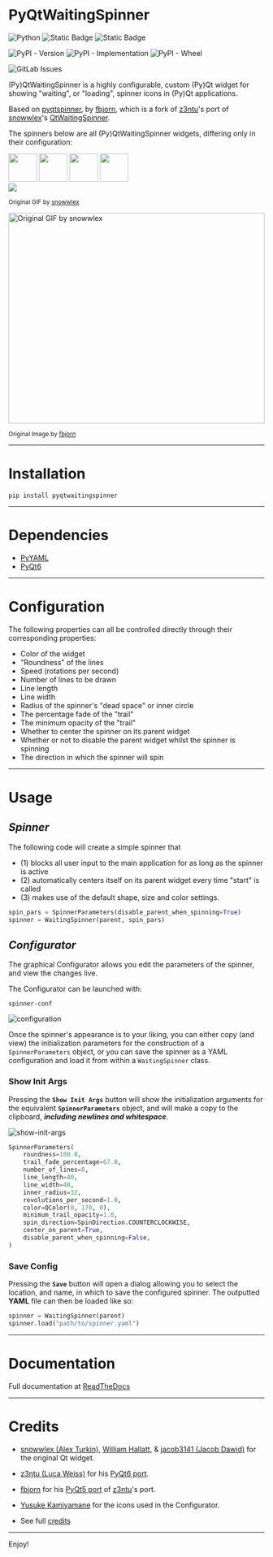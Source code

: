 # PyQtWaitingSpinner

![Python](https://img.shields.io/badge/python-3.8_|_3.9_|_3.10_|_3.11_|_3.12_-ffff54?style=for-the-badge&logo=python&logoColor=ffdd54&labelColor=3670A0)
![Static Badge](https://img.shields.io/badge/Qt-6.7.0-0?logo=qt&logoColor=white&style=for-the-badge)
![Static Badge](https://custom-icon-badges.demolab.com/badge/license-MIT-blue?logoColor=blue&style=for-the-badge&logo=law)

![PyPI - Version](https://img.shields.io/pypi/v/pyqtwaitingspinner)
![PyPI - Implementation](https://img.shields.io/pypi/implementation/pyqtwaitingspinner)
![PyPI - Wheel](https://img.shields.io/pypi/wheel/pyqtwaitingspinner)
<!-- ![GitLab Issues](https://img.shields.io/gitlab/issues/open/Batticus%2FPyQtWaitingSpinner) -->
![GitLab Issues](https://img.shields.io/gitlab/issues/open/Batticus/pyqtwaitingspinner)

<!-- ![PyPI - Downloads](https://img.shields.io/pypi/dd/pyqtwaitingspinner)
![PyPI - Downloads](https://img.shields.io/pypi/dw/pyqtwaitingspinner)
![PyPI - Downloads](https://img.shields.io/pypi/dm/pyqtwaitingspinner) -->

(Py)QtWaitingSpinner is a highly configurable, custom (Py)Qt widget for showing "waiting", or
"loading", spinner icons in (Py)Qt applications.

Based on [pyqtspinner](https://github.com/fbjorn/QtWaitingSpinner), by [fbjorn](https://github.com/fbjorn), which is a fork of [z3ntu](https://github.com/z3ntu/QtWaitingSpinner)'s port of [snowwlex](https://github.com/snowwlex)'s [QtWaitingSpinner](https://github.com/snowwlex/QtWaitingSpinner).

The spinners below are all (Py)QtWaitingSpinner widgets, differing only in their configuration:

<!-- <img src="static/WaitingSpinner-04.gif" width=56 height=56>
<img src="static/WaitingSpinner-02.gif" width=56 height=56>
<img src="static/WaitingSpinner-03.gif" width=56 height=56>
<img src="static/WaitingSpinner-01.gif" width=56 height=56>
<br> -->
<!-- <img src="static/waiting-spinners.gif"> -->

<img src="https://gitlab.com/Batticus/pyqtwaitingspinner/-/raw/main/static/WaitingSpinner-04.gif?ref_type=heads" width=56 height=56>
<img src="https://gitlab.com/Batticus/pyqtwaitingspinner/-/raw/main/static/WaitingSpinner-03.gif?ref_type=heads" width=56 height=56>
<img src="https://gitlab.com/Batticus/pyqtwaitingspinner/-/raw/main/static/WaitingSpinner-02.gif?ref_type=heads" width=56 height=56>
<img src="https://gitlab.com/Batticus/pyqtwaitingspinner/-/raw/main/static/WaitingSpinner-01.gif?ref_type=heads" width=56 height=56>
<br>
<img src="https://gitlab.com/Batticus/pyqtwaitingspinner/-/raw/main/static/waiting-spinners.gif?ref_type=heads">

<sup>Original GIF by [snowwlex](https://github.com/snowwlex)</sup>

<!-- <img src="static/examples.png" alt="Original GIF by snowwlex" width=504 height=415> -->
<img src="https://gitlab.com/Batticus/pyqtwaitingspinner/-/raw/main/static/examples.png?ref_type=heads" alt="Original GIF by snowwlex" width=504 height=415>

<sup>Original Image by [fbjorn](https://github.com/fbjorn)</sup>

---

# Installation

`pip install pyqtwaitingspinner`

---

# Dependencies

- [PyYAML](https://pypi.org/project/PyYAML/)
- [PyQt6](https://pypi.org/project/PyQt6/)

---

# Configuration

The following properties can all be controlled directly through their corresponding
properties:

- Color of the widget
- "Roundness" of the lines
- Speed (rotations per second)
- Number of lines to be drawn
- Line length
- Line width
- Radius of the spinner's "dead space" or inner circle
- The percentage fade of the "trail"
- The minimum opacity of the "trail"
- Whether to center the spinner on its parent widget
- Whether or not to disable the parent widget whilst the spinner is spinning
- The direction in which the spinner will spin

---

# Usage

## *Spinner*

The following code will create a simple spinner that

- (1) blocks all user input to the main application for as long as the spinner is active
- (2) automatically centers itself on its parent widget every time "start" is called
- (3) makes use of the default shape, size and color settings.

```python
spin_pars = SpinnerParameters(disable_parent_when_spinning=True)
spinner = WaitingSpinner(parent, spin_pars)
```

## *Configurator*

The graphical Configurator allows you edit the parameters of the spinner, and view the changes live.

The Configurator can be launched with:

```
spinner-conf
```

<!-- ![configuration](static/configurator.png "Configurator") -->
![configuration](https://gitlab.com/Batticus/pyqtwaitingspinner/-/raw/main/static/configurator.png?ref_type=heads "Configurator")

Once the spinner's appearance is to your liking, you can either copy (and view) the initialization parameters for the construction of a `SpinnerParameters` object, or you can save the spinner as a YAML configuration and load it from within a `WaitingSpinner` class.

### Show Init Args

Pressing the **`Show Init Args`** button will show the initialization arguments for the equivalent **`SpinnerParameters`** object, and will make a copy to the clipboard, ***including newlines and whitespace***.

<!-- ![show-init-args](static/show-init-args.png "Show Init Args") -->
![show-init-args](https://gitlab.com/Batticus/pyqtwaitingspinner/-/raw/main/static/show-init-args.png?ref_type=heads "Show Init Args")
```python
SpinnerParameters(
    roundness=100.0,
    trail_fade_percentage=67.0,
    number_of_lines=8,
    line_length=40,
    line_width=40,
    inner_radius=32,
    revolutions_per_second=1.0,
    color=QColor(0, 170, 0),
    minimum_trail_opacity=1.0,
    spin_direction=SpinDirection.COUNTERCLOCKWISE,
    center_on_parent=True,
    disable_parent_when_spinning=False,
)
```

### Save Config
Pressing the **`Save`** button will open a dialog allowing you to select the location, and name, in which to save the configured spinner. The outputted **YAML** file can then be loaded like so:

```python
spinner = WaitingSpinner(parent)
spinner.load("path/to/spinner.yaml")
```

---

# Documentation

Full documentation at [ReadTheDocs](https://pyqtwaitingspinner.readthedocs.io/en/latest/)

---

# Credits

- [snowwlex (Alex Turkin)](https://github.com/snowwlex), [William Hallatt](https://github.com/williamhallatt), & [jacob3141 (Jacob Dawid)](https://github.com/jacob3141) for the original Qt widget.
- [z3ntu (Luca Weiss)](https://github.com/z3ntu) for his [PyQt6 port](https://github.com/z3ntu/QtWaitingSpinner).
- [fbjorn](https://github.com/fbjorn) for his [PyQt5 port](https://github.com/fbjorn/QtWaitingSpinner) of [z3ntu](https://github.com/z3ntu)'s port.
- [Yusuke Kamiyamane](http://p.yusukekamiyamane.com) for the icons used in the Configurator.

- See full [credits](https://pyqtwaitingspinner.readthedocs.io/en/latest/credits/)

---

Enjoy!
